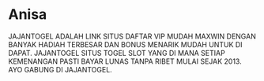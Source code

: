 # Anisa
JAJANTOGEL ADALAH LINK SITUS DAFTAR VIP MUDAH MAXWIN DENGAN BANYAK HADIAH TERBESAR DAN BONUS MENARIK MUDAH UNTUK DI DAPAT. JAJANTOGEL SITUS TOGEL SLOT YANG DI MANA SETIAP KEMENANGAN PASTI BAYAR LUNAS TANPA RIBET MULAI SEJAK 2013. AYO GABUNG DI JAJANTOGEL.
